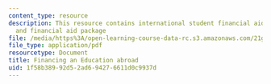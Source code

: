 ```yaml
---
content_type: resource
description: This resource contains international student financial aid application,
  and financial aid package
file: /media/https%3A/open-learning-course-data-rc.s3.amazonaws.com/21g-034-media-education-and-the-marketplace-fall-2005/1f58b38992d52ad694276611d0c9937d_MIT21G_034F05_financingedu.pdf
file_type: application/pdf
resourcetype: Document
title: Financing an Education abroad
uid: 1f58b389-92d5-2ad6-9427-6611d0c9937d
---
```

